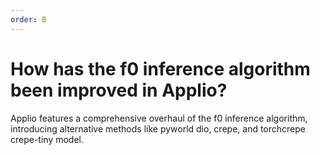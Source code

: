 ```yaml
---
order: B
---
```


# How has the f0 inference algorithm been improved in Applio?

Applio features a comprehensive overhaul of the f0 inference algorithm, introducing alternative methods like pyworld dio, crepe, and torchcrepe crepe-tiny model.
